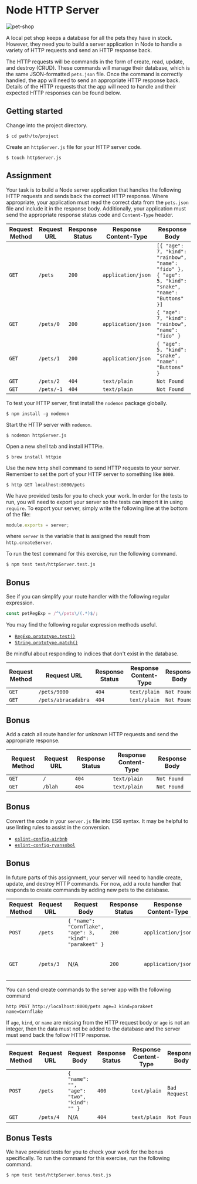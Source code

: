 # Node HTTP Server

![pet-shop](https://i.imgur.com/Ec7j4nr.jpg)

A local pet shop keeps a database for all the pets they have in stock. However, they need you to build a server application in Node to handle a variety of HTTP requests and send an HTTP response back.

The HTTP requests will be commands in the form of create, read, update, and destroy (CRUD). These commands will manage their database, which is the same JSON-formatted `pets.json` file. Once the command is correctly handled, the app will need to send an appropriate HTTP response back. Details of the HTTP requests that the app will need to handle and their expected HTTP responses can be found below.

## Getting started

Change into the project directory.

```shell
$ cd path/to/project
```

Create an `httpServer.js` file for your HTTP server code.

```shell
$ touch httpServer.js
```

## Assignment

Your task is to build a Node server application that handles the following HTTP requests and sends back the correct HTTP response. Where appropriate, your application must read the correct data from the `pets.json` file and include it in the response body. Additionally, your application must send the appropriate response status code and `Content-Type` header.

Request Method | Request URL | Response Status | Response Content-Type | Response Body
-------------- | ----------- | --------------- | --------------------- | -----------------------------------------------------------------------------------------------------
`GET`          | `/pets`     | `200`           | `application/json`    | `[{ "age": 7, "kind": "rainbow", "name": "fido" }, { "age": 5, "kind": "snake", "name": "Buttons" }]`
`GET`          | `/pets/0`   | `200`           | `application/json`    | `{ "age": 7, "kind": "rainbow", "name": "fido" }`
`GET`          | `/pets/1`   | `200`           | `application/json`    | `{ "age": 5, "kind": "snake", "name": "Buttons" }`
`GET`          | `/pets/2`   | `404`           | `text/plain`          | `Not Found`
`GET`          | `/pets/-1`  | `404`           | `text/plain`          | `Not Found`

To test your HTTP server, first install the `nodemon` package globally.

```shell
$ npm install -g nodemon
```

Start the HTTP server with `nodemon`.

```shell
$ nodemon httpServer.js
```

Open a new shell tab and install HTTPie.

```shell
$ brew install httpie
```

Use the new `http` shell command to send HTTP requests to your server. Remember to set the port of your HTTP server to something like `8000`.

```shell
$ http GET localhost:8000/pets
```

We have provided tests for you to check your work. In order for the tests to run, you will need to export your server so the tests can import it in using `require`. To export your server, simply write the following line at the bottom of the file:

```javascript
module.exports = server;
```

where `server` is the variable that is assigned the result from `http.createServer`.

To run the test command for this exercise, run the following command.

```shell
$ npm test test/httpServer.test.js
```

## Bonus

See if you can simplify your route handler with the following regular expression.

```javascript
const petRegExp = /^\/pets\/(.*)$/;
```

You may find the following regular expression methods useful.

- [`RegExp.prototype.test()`]['test']
- [`String.prototype.match()`]['match']

Be mindful about responding to indices that don't exist in the database.

Request Method | Request URL         | Response Status | Response Content-Type | Response Body
-------------- | ------------------- | --------------- | --------------------- | -------------
`GET`          | `/pets/9000`        | `404`           | `text/plain`          | `Not Found`
`GET`          | `/pets/abracadabra` | `404`           | `text/plain`          | `Not Found`

## Bonus

Add a catch all route handler for unknown HTTP requests and send the appropriate response.

Request Method | Request URL | Response Status | Response Content-Type | Response Body
-------------- | ----------- | --------------- | --------------------- | -------------
`GET`          | `/`         | `404`           | `text/plain`          | `Not Found`
`GET`          | `/blah`     | `404`           | `text/plain`          | `Not Found`

## Bonus

Convert the code in your `server.js` file into ES6 syntax. It may be helpful to use linting rules to assist in the conversion.

- [`eslint-config-airbnb`]['airbnb']
- [`eslint-config-ryansobol`]['ryansobol']

## Bonus

In future parts of this assignment, your server will need to handle create, update, and destroy HTTP commands. For now, add a route handler that responds to create commands by adding new pets to the database.

Request Method | Request URL | Request Body                                            | Response Status | Response Content-Type | Response Body
-------------- | ----------- | ------------------------------------------------------- | --------------- | --------------------- | -------------------------------------------------------
`POST`         | `/pets`     | `{ "name": "Cornflake", "age": 3, "kind": "parakeet" }` | `200`           | `application/json`    | `{ "name": "Cornflake", "age": 3, "kind": "parakeet" }`
`GET`          | `/pets/3`   | N/A                                                     | `200`           | `application/json`    | `{ "name": "Cornflake", "age": 3, "kind": "parakeet" }`

You can send create commands to the server app with the following command

```shell
http POST http://localhost:8000/pets age=3 kind=parakeet name=Cornflake
```

If `age`, `kind`, or `name` are missing from the HTTP request body or `age` is not an integer, then the data must not be added to the database and the server must send back the follow HTTP response.

Request Method | Request URL | Request Body                               | Response Status | Response Content-Type | Response Body
-------------- | ----------- | ------------------------------------------ | --------------- | --------------------- | -------------
`POST`         | `/pets`     | `{ "name": "", "age": "two", "kind": "" }` | `400`           | `text/plain`          | `Bad Request`
`GET`          | `/pets/4`   | N/A                                        | `404`           | `text/plain`          | `Not Found`

## Bonus Tests

We have provided tests for you to check your work for the bonus specifically. To run the command for this exercise, run the following command.

```shell
$ npm test test/httpServer.bonus.test.js
```

['airbnb']: https://www.npmjs.com/package/eslint-config-airbnb
['match']: https://developer.mozilla.org/en-US/docs/Web/JavaScript/Reference/Global_Objects/String/match
['ryansobol']: https://github.com/ryansobol/eslint-config-ryansobol#language-configuration
['test']: https://developer.mozilla.org/en-US/docs/Web/JavaScript/Reference/Global_Objects/RegExp/test
